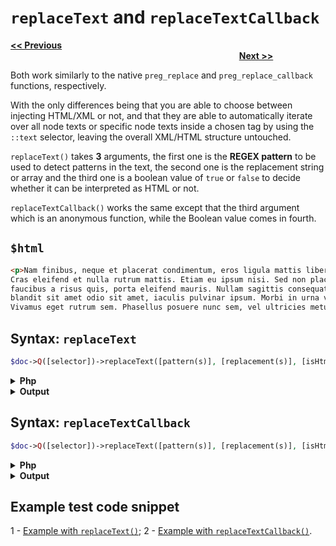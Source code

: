 # `replaceText` and `replaceTextCallback`

<a href="remove-and-clear.md"><b><< Previous</b></a>
&emsp;&emsp;&emsp;&emsp;&emsp;&emsp;&emsp;
&emsp;&emsp;&emsp;&emsp;&emsp;&emsp;&emsp;
&emsp;&emsp;&emsp;&emsp;&emsp;&emsp;&emsp;
&emsp;&emsp;&emsp;&emsp;&emsp;&emsp;&emsp;
&emsp;&emsp;&emsp;&emsp;&emsp;&emsp;&emsp;
&emsp;&emsp;&emsp;&emsp;&emsp;&emsp;&emsp;
&emsp;&emsp;&emsp;&emsp;&emsp;&emsp;&emsp;
&emsp;&emsp;&emsp;&emsp;
<a href="replacewith.md"><b>Next >></b></a>

Both work similarly to the native `preg_replace` and `preg_replace_callback` functions, respectively. 

With the only differences being that you are able to choose between injecting HTML/XML or not, and that they are able to automatically iterate over all node texts or specific node texts inside a chosen tag by using the `::text` selector, leaving the overall XML/HTML structure untouched. 

`replaceText()` takes **3** arguments, the first one is the **REGEX pattern** to be used to detect patterns in the text, the second one is the replacement string or array and the third one is a boolean value of `true` or `false` to decide whether it can be interpreted as HTML or not.

`replaceTextCallback()` works the same except that the third argument which is an anonymous function, while the Boolean value comes in fourth.

## `$html` 

```html
<p>Nam finibus, neque et placerat condimentum, eros ligula mattis libero, eget aliquet nisi dolor nec ex. 
Cras eleifend et nulla rutrum mattis. Etiam eu ipsum nisi. Sed non placerat ante. Aliquam urna tellus, 
faucibus a risus quis, porta eleifend mauris. Nullam sagittis consequat faucibus. Nunc metus tortor, 
blandit sit amet odio sit amet, iaculis pulvinar ipsum. Morbi in urna vel leo fringilla efficitur. 
Vivamus eget rutrum sem. Phasellus posuere nunc sem, vel ultricies metus rutrum nec.</p>
```

## Syntax: `replaceText` 

```php
$doc->Q([selector])->replaceText([pattern(s)], [replacement(s)], [isHtml?]);
```

<details>
    <summary>
        <b>Php</b>
    </summary>

    ```php
    <?php
    include "../src/webparser.php";
    $doc = new WebParser();
    $doc->loadHTML($html);

    $pattern = "/a/i";
    $replace = "$";
    $doc->Q("p::text")->replaceText($pattern, $replace);

    $doc->output();
    ```

</details>

<details>
    <summary>
        <b>Output</b>
    </summary>

    ```html
    <p>N$m finibus, neque et pl$cer$t condimentum, eros ligul$ m$ttis libero, eget $liquet nisi dolor nec ex. 
    Cr$s eleifend et null$ rutrum m$ttis. Eti$m eu ipsum nisi. Sed non pl$cer$t $nte. $liqu$m urn$ tellus, 
    f$ucibus $ risus quis, port$ eleifend m$uris. Null$m s$gittis consequ$t f$ucibus. Nunc metus tortor, 
    bl$ndit sit $met odio sit $met, i$culis pulvin$r ipsum. Morbi in urn$ vel leo fringill$ efficitur. 
    Viv$mus eget rutrum sem. Ph$sellus posuere nunc sem, vel ultricies metus rutrum nec.</p>
    ```
</details>

## Syntax: `replaceTextCallback` 

```php
$doc->Q([selector])->replaceText([pattern(s)], [replacement(s)], [isHtml?]);
```

<details>
    <summary>
        <b>Php</b>
    </summary>

    ```php
    <?php
    include "path/webparser.php";
    $doc = new WebParser();
    $doc->loadHTML($html);

    // a simple Regex to match sentences 
    $pattern = '/([A-Z][^\.!?]*[\.!?]*(<br>)*)/';

    // First try: third parameter is set to true by default
    $doc->Q("p[1]::text")->replaceTextCallback($pattern, function($m){
        static $id = 0;
        $id++;
        return "<label id=\"$id\">".$m[1]."</label>";
        // it pretty much works the same way as a preg_replace_callback
    });

    echo "<p>\$html = true</p>";
    echo "\n\n";

    $doc->output()."\n\n\n";

    // Second try: third parameter was manually set to false
    $doc->Q("p[2]::text")->replaceTextCallback($pattern, function($m){
        static $id = 0;
        $id++;
        return "<label id=\"$id\">".$m[1]."</label>";
    }, false);

    echo "<p>\$html = false</p>";
    echo "\n\n";

    $doc->output();
    ```

</details>

<details>
    <summary>
        <b>Output</b>
    </summary>

    ```html
    <p>$html = true</p>

    <p><label id="1">Nam finibus, neque et placerat condimentum, eros ligula mattis libero, eget aliquet nisi 
    dolor nec ex.</label> <label id="2">Cras eleifend et nulla rutrum mattis.</label> <label id="3">Etiam eu 
    ipsum nisi.</label> <label id="4">Sed non placerat ante.</label> <label id="5">Aliquam urna tellus, 
    faucibus a risus quis, porta eleifend mauris.</label> <label id="6">Nullam sagittis consequat faucibus.
    </label> <label id="7">Nunc metus tortor, blandit sit amet odio sit amet, iaculis pulvinar ipsum.</label> 
    <label id="8">Morbi in urna vel leo fringilla efficitur.</label> <label id="9">Vivamus eget rutrum sem.
    </label> <label id="10">Phasellus posuere nunc sem, vel ultricies metus rutrum nec.</label></p>


    <p>$html = false</p>

    <p>&lt;label id="1"&gt;Nam finibus, neque et placerat condimentum, eros ligula mattis libero, eget aliquet 
    nisi dolor nec ex.&lt;/label&gt; &lt;label id="2"&gt;Cras eleifend et nulla rutrum mattis.&lt;/label&gt; 
    &lt;label id="3"&gt;Etiam eu ipsum nisi.&lt;/label&gt; &lt;label id="4"&gt;Sed non placerat ante.
    &lt;/label&gt; &lt;label id="5"&gt;Aliquam urna tellus, faucibus a risus quis, porta eleifend mauris.
    &lt;/label&gt; &lt;label id="6"&gt;Nullam sagittis consequat faucibus.&lt;/label&gt; &lt;label id="7"&gt;
    Nunc metus tortor, blandit sit amet odio sit amet, iaculis pulvinar ipsum.&lt;/label&gt; &lt;label id="8"&gt;
    Morbi in urna vel leo fringilla efficitur.&lt;/label&gt; &lt;label id="9"&gt;Vivamus eget rutrum sem.
    &lt;/label&gt; &lt;label id="10"&gt;Phasellus posuere nunc sem, vel ultricies metus rutrum nec.
    &lt;/label&gt;</p>
    ```
</details>

## Example test code snippet

1 - [Example with `replaceText()`](../examples/example_text_manipulation.php);
2 - [Example with `replaceTextCallback()`](../examples/example_text_manipulation_with_callback.php).

